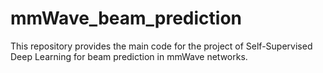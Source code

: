 # mmWave_beam_prediction
This repository provides the main code for the project of Self-Supervised Deep Learning for beam prediction in mmWave networks.
